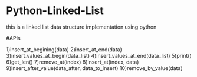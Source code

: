 # Python-Linked-List

this is a linked list data structure implementation using python

#APIs

1)insert_at_begining(data)
2)insert_at_end(data)
3)insert_values_at_begin(data_list)
4)insert_values_at_end(data_list)
5)print()
6)get_len()
7)remove_at(index)
8)insert_at(index, data)
9)insert_after_value(data_after, data_to_insert)
10)remove_by_value(data)
